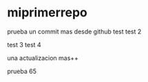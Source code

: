 # miprimerrepo
prueba
un commit mas desde github
test
test 2 

test 3
test 4

una actualizacion mas++

prueba 65